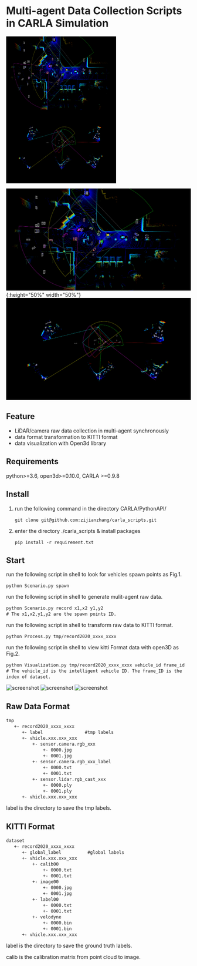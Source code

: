 # Multi-agent Data Collection Scripts in CARLA Simulation 
 <img src="./fig/test1.png" width = "300" height = "200" alt="图片名称" align=center />
 
 <img src="./fig/test2.png" width = "300" height = "200" alt="图片名称" align=center />

![screenshot](./fig/test1.png){:height="50%" width="50%"}
![screenshot](./fig/test2.png)

## Feature
- LiDAR/camera raw data collection in multi-agent synchronously
- data format transformation to KITTI format
- data visualization with Open3d library


## Requirements

python>=3.6, open3d>=0.10.0, CARLA >=0.9.8 

## Install
1. run the following command in the directory CARLA/PythonAPI/ 
     ```
     git clone git@github.com:zijianzhang/carla_scripts.git
     ```
2. enter the directory ./carla_scripts & install packages
     ```
     pip install -r requirement.txt
     ```
## Start
run the following script in shell to look for vehicles spawn points as Fig.1.
```
python Scenario.py spawn
```
run the following script in shell to generate mulit-agent raw data. 
```
python Scenario.py record x1,x2 y1,y2
# The x1,x2,y1,y2 are the spawn points ID.
```
run the following script in shell to transform raw data to KITTI format.
```
python Process.py tmp/record2020_xxxx_xxxx
```
run the following script in shell to view kitti Format data with open3D as Fig.2.

```
python Visualization.py tmp/record2020_xxxx_xxxx vehicle_id frame_id
# The vehicle_id is the intelligent vehicle ID. The frame_ID is the index of dataset.
```
 
![screenshot](./fig/carla.png=100x100)
![screenshot](./fig/fig2.png=100x100)
![screenshot](./fig/fig3.png=100x100)

## Raw Data Format

````
tmp
   +- record2020_xxxx_xxxx
      +- label                #tmp labels
      +- vhicle.xxx.xxx_xxx
          +- sensor.camera.rgb_xxx
              +- 0000.jpg
              +- 0001.jpg
          +- sensor.camera.rgb_xxx_label
              +- 0000.txt
              +- 0001.txt
          +- sensor.lidar.rgb_cast_xxx
              +- 0000.ply
              +- 0001.ply
      +- vhicle.xxx.xxx_xxx
````

label is the directory to save the tmp labels.

## KITTI Format

````
dataset
   +- record2020_xxxx_xxxx
      +- global_label          #global labels
      +- vhicle.xxx.xxx_xxx
          +- calib00
              +- 0000.txt
              +- 0001.txt
          +- image00
              +- 0000.jpg
              +- 0001.jpg
          +- label00
              +- 0000.txt
              +- 0001.txt
          +- velodyne
              +- 0000.bin
              +- 0001.bin
      +- vhicle.xxx.xxx_xxx
````

label is the directory to save the ground truth labels.

calib is the calibration matrix from point cloud to image.
